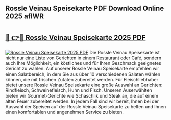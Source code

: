 ## Rossle Veinau Speisekarte PDF Download Online 2025 aflWR

# <h2><a href="http://gc8q795.nevu.top/?p=Rossle+Veinau+Speisekarte">🔗 👉🔴 Rossle Veinau Speisekarte 2025 PDF</a></h2>

[![Rossle Veinau Speisekarte 2025 PDF](https://i.imgur.com/dBaPXMq.png)](http://gc8q795.nevu.top/?p=Rossle+Veinau+Speisekarte)
Die Rossle Veinau Speisekarte ist nicht nur eine Liste von Gerichten in einem Restaurant oder Café, sondern auch Ihre Möglichkeit, ein köstliches und für Ihren Geschmack geeignetes Gericht zu wählen. Auf unserer Rossle Veinau Speisekarte empfehlen wir einen Salatbereich, in dem Sie aus über 10 verschiedenen Salaten wählen können, die mit frischen Zutaten zubereitet werden. Für Fleischliebhaber bietet unsere Rossle Veinau Speisekarte eine große Auswahl an Gerichten: Rindfleisch, Schweinefleisch, Huhn und Fisch. Unseren Auserwählten bieten wir Gourmet-Gerichte wie Schaschlik und Steak an, die auf einem alten Feuer zubereitet werden. In jedem Fall sind wir bereit, Ihnen bei der Auswahl der Speisen auf der Rossle Veinau Speisekarte zu helfen und Ihnen einen komfortablen und angenehmen Service zu bieten.
